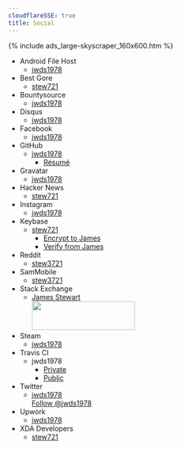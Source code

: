 ```yaml
---
cloudflareSSE: true
title: Social
---
```


{% include ads_large-skyscraper_160x600.htm %}
<ul>
  <li>
    Android File Host
    <ul>
      <li>
        <a href="https://www.androidfilehost.com/?w=profile&uid=24369303960683704" rel="me" target="_blank" title="jwds1978">jwds1978</a>
      </li>
    </ul>
  </li>
  <li>
    Best Gore
    <ul>
      <li>
        <a href="http://www.bestgore.com/members/stew721" rel="me" target="_blank" title="stew721">stew721</a>
      </li>
    </ul>
  </li>
  <li>
    Bountysource
    <ul>
      <li>
        <a href="https://www.bountysource.com/people/48199" rel="me" target="_blank" title="jwds1978">jwds1978</a>
      </li>
    </ul>
  </li>
  <li>
    Disqus
    <ul>
      <li>
        <a href="https://disqus.com/by/jwds1978" rel="me" target="_blank" title="jwds1978">jwds1978</a>
      </li>
    </ul>
  </li>
  <li>
    Facebook
    <ul>
      <li>
        <a href="https://www.facebook.com/jwds1978" rel="me" target="_blank" title="jwds1978">jwds1978</a>
      </li>
    </ul>
  </li>
  <li>
    GitHub
    <ul>
      <li>
        <a href="https://github.com/jwds1978" rel="me" target="_blank" title="jwds1978">jwds1978</a>
        <ul>
          <li>
            <a href="https://resume.github.io/?jwds1978" target="_blank" title="GitHub Resume">R&eacute;sum&eacute;</a>
          </li>
        </ul>
      </li>
    </ul>
  </li>
  <li>
    Gravatar
    <ul>
      <li>
        <a href="https://en.gravatar.com/jwds1978" rel="me" target="_blank" title="jwds1978">jwds1978</a>
      </li>
    </ul>
  </li>
  <li>
    Hacker News
    <ul>
      <li>
        <a href="https://news.ycombinator.com/user?id=stew721" rel="me" target="_blank" title="stew721">stew721</a>
      </li>
    </ul>
  </li>
  <li>
    Instagram
    <ul>
      <li>
        <a href="https://www.instagram.com/jwds1978" rel="me" target="_blank" title="jwds1978">jwds1978</a>
      </li>
    </ul>
  </li>
  <li>
    Keybase
    <ul>
      <li>
        <a href="https://keybase.io/stew721" rel="me" target="_blank" title="stew721">stew721</a>
        <ul>
          <li>
            <a href="https://keybase.io/encrypt#stew721" target="_blank" title="">Encrypt to James</a>
          </li>
          <li>
            <a href="https://keybase.io/verify" target="_blank" title="">Verify from James</a>
          </li>
        </ul>
      </li>
    </ul>
  </li>
  <li>
    Reddit
    <ul>
      <li>
        <a href="https://www.reddit.com/user/stew3721" rel="me" target="_blank" title="stew3721">stew3721</a>
      </li>
    </ul>
  </li>
  <li>
    SamMobile
    <ul>
      <li>
        <a href="https://www.sammobile.com/forum/member.php?referrerid=5112056&u=5112056" rel="me" target="_blank" title="stew3721">stew3721</a>
      </li>
    </ul>
  </li>
  <li>
    Stack Exchange
    <ul>
      <li>
        <a href="https://stackexchange.com/users/10230218/james-stewart" rel="me" target="_blank" title="">James Stewart</a><br /><a href="https://stackexchange.com/users/10230218/james-stewart" rel="me" target="_blank" title=""><img alt="" height="58" src="http://stackexchange.com/users/flair/10230218.png" style="border: 0px;" width="208" /></a>
      </li>
    </ul>
  </li>
  <li>
    Steam
    <ul>
      <li>
        <a href="https://steamcommunity.com/id/jwds1978" rel="me" target="_blank" title="jwds1978">jwds1978</a>
      </li>
    </ul>
  </li>
  <li>
    Travis CI
    <ul>
      <li>
        jwds1978
        <ul>
          <li>
            <a href="https://travis-ci.com/profile/jwds1978" rel="me" target="_blank" title="jwds1978">Private</a>
          </li>
          <li>
            <a href="https://travis-ci.org/profile/jwds1978" rel="me" target="_blank" title="jwds1978">Public</a>
          </li>
        </ul>
      </li>
    </ul>
  </li>
  <li>
    Twitter
    <ul>
      <li>
        <a href="https://twitter.com/jwds1978" rel="me" target="_blank" title="jwds1978">jwds1978</a><br /><a class="twitter-follow-button" data-show-count="false" data-size="large" href="https://twitter.com/jwds1978" rel="me" target="_blank" title="jwds1978">Follow @jwds1978</a>
      </li>
    </ul>
  </li>
  <li>
    Upwork
    <ul>
      <li>
        <a href="https://www.upwork.com/o/profiles/users/_~0198400aaaa47b7cb7" rel="me" target="_blank" title="jwds1978">jwds1978</a>
      </li>
    </ul>
  </li>
  <li>
    XDA Developers
    <ul>
      <li>
        <a href="https://forum.xda-developers.com/member.php?referrerid=4491991&u=4491991" rel="me" target="_blank" title="stew721">stew721</a>
      </li>
    </ul>
  </li>
</ul>
